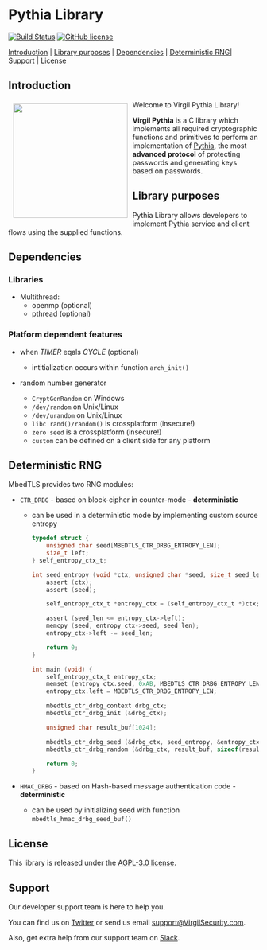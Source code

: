 # Pythia Library
[![Build Status](https://travis-ci.org/VirgilSecurity/pythia.svg?branch=master)](https://travis-ci.org/VirgilSecurity/pythia)
[![GitHub license](https://img.shields.io/badge/license-AGPL--3.0-blue.svg)](https://github.com/VirgilSecurity/virgil/blob/master/LICENSE)

[Introduction](#introduction) | [Library purposes](#library-purposes) | [Dependencies](#dependencies) | [Deterministic RNG](#deterministic-rng)| [Support](#support) | [License](#license)

## Introduction

<a href="https://developer.virgilsecurity.com/docs"><img width="230px" src="https://cdn.virgilsecurity.com/assets/images/github/logos/virgil-logo-red.png" align="left" hspace="10" vspace="6"></a> Welcome to Virgil Pythia Library! 

**Virgil Pythia** is a C library which implements all required cryptographic functions and primitives to perform an implementation of [Pythia](http://pages.cs.wisc.edu/~ace/papers/pythia-full.pdf), the most **advanced protocol** of protecting passwords and generating keys based on passwords.


## Library purposes

Pythia Library allows developers to implement Pythia service and client flows using the supplied functions.


## Dependencies

### Libraries

  - Multithread:
      - openmp (optional)
      - pthread (optional)

### Platform dependent features

  - when *TIMER* eqals *CYCLE* (optional)
      - intitialization occurs within function `arch_init()`

  - random number generator
      - `CryptGenRandom` on Windows
      - `/dev/random` on Unix/Linux
      - `/dev/urandom`  on Unix/Linux
      - `libc rand()/random()` is crossplatform (insecure!)
      - `zero seed` is a crossplatform (insecure!)
      - `custom` can be defined on a client side for any platform

## Deterministic RNG

MbedTLS provides two RNG modules:

- `CTR_DRBG` - based on block-cipher in counter-mode - **deterministic**

  - can be used in a deterministic mode by implementing custom source entropy

    ```c
    typedef struct {
        unsigned char seed[MBEDTLS_CTR_DRBG_ENTROPY_LEN];
        size_t left;
    } self_entropy_ctx_t;

    int seed_entropy (void *ctx, unsigned char *seed, size_t seed_len) {
        assert (ctx);
        assert (seed);

        self_entropy_ctx_t *entropy_ctx = (self_entropy_ctx_t *)ctx;

        assert (seed_len <= entropy_ctx->left);
        memcpy (seed, entropy_ctx->seed, seed_len);
        entropy_ctx->left -= seed_len;

        return 0;
    }

    int main (void) {
        self_entropy_ctx_t entropy_ctx;
        memset (entropy_ctx.seed, 0xAB, MBEDTLS_CTR_DRBG_ENTROPY_LEN);
        entropy_ctx.left = MBEDTLS_CTR_DRBG_ENTROPY_LEN;

        mbedtls_ctr_drbg_context drbg_ctx;
        mbedtls_ctr_drbg_init (&drbg_ctx);

        unsigned char result_buf[1024];

        mbedtls_ctr_drbg_seed (&drbg_ctx, seed_entropy, &entropy_ctx, NULL, 0));
        mbedtls_ctr_drbg_random (&drbg_ctx, result_buf, sizeof(result_buf)));

        return 0;
    }
    ```

- `HMAC_DRBG` - based on Hash-based message authentication code - **deterministic**

  - can be used by initializing seed with function `mbedtls_hmac_drbg_seed_buf()`


## License

This library is released under the [AGPL-3.0 license](LICENSE).

## Support
Our developer support team is here to help you.

You can find us on [Twitter](https://twitter.com/VirgilSecurity) or send us email support@VirgilSecurity.com.

Also, get extra help from our support team on [Slack](https://virgilsecurity.slack.com/join/shared_invite/enQtMjg4MDE4ODM3ODA4LTc2OWQwOTQ3YjNhNTQ0ZjJiZDc2NjkzYjYxNTI0YzhmNTY2ZDliMGJjYWQ5YmZiOGU5ZWEzNmJiMWZhYWVmYTM).
